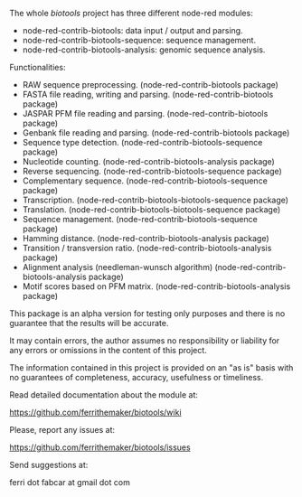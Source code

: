 The whole *biotools* project has three different node-red modules:

- node-red-contrib-biotools: data input / output and parsing.
- node-red-contrib-biotools-sequence: sequence management.
- node-red-contrib-biotools-analysis: genomic sequence analysis.

Functionalities:

- RAW sequence preprocessing. (node-red-contrib-biotools package)
- FASTA file reading, writing and parsing. (node-red-contrib-biotools package)
- JASPAR PFM file reading and parsing. (node-red-contrib-biotools package)
- Genbank file reading and parsing. (node-red-contrib-biotools package)
- Sequence type detection. (node-red-contrib-biotools-sequence package)
- Nucleotide counting. (node-red-contrib-biotools-analysis package) 
- Reverse sequencing. (node-red-contrib-biotools-sequence package)
- Complementary sequence. (node-red-contrib-biotools-sequence package)
- Transcription. (node-red-contrib-biotools-biotools-sequence package) 
- Translation. (node-red-contrib-biotools-biotools-sequence package)
- Sequence management. (node-red-contrib-biotools-sequence package)
- Hamming distance. (node-red-contrib-biotools-analysis package)
- Transition / transversion ratio. (node-red-contrib-biotools-analysis package)
- Alignment analysis (needleman-wunsch algorithm) (node-red-contrib-biotools-analysis package)
- Motif scores based on PFM matrix. (node-red-contrib-biotools-analysis package)

This package is an alpha version for testing only purposes and there is no guarantee that the results will be accurate. 

It may contain errors, the author assumes no responsibility or liability for any errors or omissions in the content of this project. 

The information contained in this project is provided on an "as is" basis with no guarantees of completeness, accuracy, usefulness or timeliness.

Read detailed documentation about the module at:

https://github.com/ferrithemaker/biotools/wiki

Please, report any issues at:

https://github.com/ferrithemaker/biotools/issues

Send suggestions at:

ferri dot fabcar at gmail dot com
